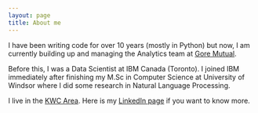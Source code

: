 ```yaml
---
layout: page
title: About me 
---
```


I have been writing code for over 10 years (mostly in Python) but now, I am currently building up and managing the Analytics team at [Gore Mutual](https://www.goremutual.ca/).

Before this, I was a Data Scientist at IBM Canada (Toronto). I joined IBM immediately after finishing my M.Sc in Computer Science at University of Windsor where I did some research in Natural Language Processing.

I live in the [KWC Area](https://en.wikipedia.org/wiki/Regional_Municipality_of_Waterloo). Here is my [LinkedIn page](https://www.linkedin.com/in/chux-ejieh-64b62970/) if you want to know more.


